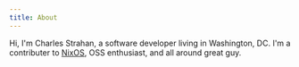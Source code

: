 ```yaml
---
title: About
---
```


Hi, I'm Charles Strahan, a software developer living in Washington, DC.
I'm a contributer to [NixOS](http://nixos.org ), OSS enthusiast, and
all around great guy.
